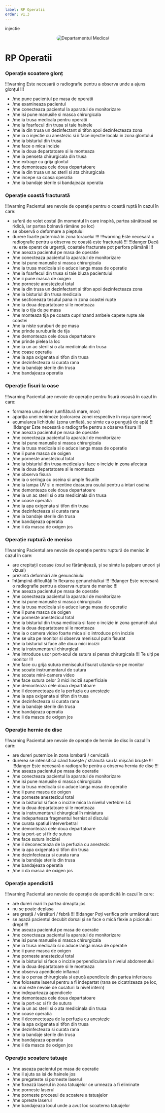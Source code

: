 ```yaml
---
label: RP Operatii
order: v1.3
---
```

injectie

<p align="center">
    <img src="/docs/imagini/smurd.png" style="border-radius: 20px;" alt="Departamentul Medical">
</p>

# RP Operatii

### Operație scoatere glonț
!!!warning
Este necesară o radiografie pentru a observa unde a ajuns glonțul
!!!
- /me pune pacientul pe masa de operatii
- /me examineaza pacientul
- /me conecteaza pacientul la aparatul de monitorizare
- /me isi pune manusile si masca chirurgicala
- /me ia trusa medicala pentru operatii
- /me ia foarfecul din trusa si taie hainele
- /me ia din trusa un dezinfectant si tifon apoi dezinfecteaza zona
- /me ia o injectie cu anestezic si ii face injectie locala in zona glontului
- /me ia bisturiul din trusa
- /me face o mica incizie
- /me ia doua departatoare si le monteaza
- /me ia penseta chirurgicala din trusa
- /me extrage cu grija glontul
- /me demonteaza cele doua departatoare
- /me ia din trusa un ac steril si ata chirurgicala
- /me incepe sa coasa operatia
- /me ia bandaje sterile si bandajeaza operatia

### Operație coastă fracturată
!!!warning Pacientul are nevoie de operație pentru o coastă ruptă în cazul în care:
- suferă de volet costal (în momentul în care inspiră, partea sănătoasă se ridică, iar partea bolnavă rămâne pe loc)
- se observă o deformare a pieptului
- durere foarte puternică în zona toracelui
!!!
!!!warning
Este necesară o radiografie pentru a observa ce coastă este fracturată
!!!
!!!danger
Dacă nu este operat de urgență, coastele fracturate pot perfora plămânii
!!!
- /me aseaza pacientul pe masa de operatie
- /me conecteaza pacientul la aparatul de monitorizare
- /me isi pune manusile si masca chirurgicala
- /me ia trusa medicala si o aduce langa masa de operatie
- /me ia foarfecul din trusa si taie bluza pacientului
- /me ii pune masca de oxigen
- /me porneste anestezicul total
- /me ia din trusa un dezinfectant si tifon apoi dezinfecteaza zona
- /me ia bisturiul din trusa medicala
- /me sectioneaza tesutul pana in zona coastei rupte
- /me ia doua departatoare si le monteaza
- /me ia o tija de pe masa
- /me monteaza tija pe coasta cuprinzand ambele capete rupte ale coastei
- /me ia niste suruburi de pe masa
- /me prinde suruburile de tija
- /me demonteaza cele doua departatoare
- /me prinde pielea la loc
- /me ia un ac steril si o ata medicinala din trusa
- /me coase operatia
- /me ia apa oxigenata si tifon din trusa
- /me dezinfecteaza si curata rana
- /me ia bandaje sterile din trusa
- /me bandajeaza operatia

### Operație fisuri la oase
!!!warning Pacientul are nevoie de operație pentru fisură osoasă în cazul în care:
- formarea unui edem (umflătură mare, mov)
- apariția unei echimoze (colorarea zonei respective în roșu spre mov)
- acumularea lichidului (zona umflată, se simte ca o punguță de apă)
!!!
!!!danger
Este necesară o radiografie pentru a observa fisura
!!!
- /me aseaza pacientul pe masa de operatie
- /me conecteaza pacientul la aparatul de monitorizare
- /me isi pune manusile si masca chirurgicala
- /me ia trusa medicala si o aduce langa masa de operatie
- /me ii pune masca de oxigen
- /me porneste anestezicul total
- /me ia bisturiul din trusa medicala si face o incizie in zona afectata
- /me ia doua departatoare si le monteaza
- /me observa fisura
- /me ia o seringa cu oseina si umple fisurile
- /me ia lampa UV si o mentine deasupra osului pentru a intari oseina
- /me demonteaza cele doua departatoare
- /me ia un ac steril si o ata medicinala din trusa
- /me coase operatia
- /me ia apa oxigenata si tifon din trusa
- /me dezinfecteaza si curata rana
- /me ia bandaje sterile din trusa
- /me bandajeaza operatia
- /me ii da masca de oxigen jos

### Operație ruptură de menisc
!!!warning Pacientul are nevoie de operație pentru ruptură de menisc în cazul în care:
- are crepitații osoase (osul se fărămițează, și se simte la palpare uneori și vizual)
- prezintă deformări ale genunchiului
- întâmpină dificultăți în flexarea genunchiulkui
!!!
!!!danger
Este necesară o radiografie pentru a observa ruptura de menisc
!!!
- /me aseaza pacientul pe masa de operatie
- /me conecteaza pacientul la aparatul de monitorizare
- /me isi pune manusile si masca chirurgicala
- /me ia trusa medicala si o aduce langa masa de operatie
- /me ii pune masca de oxigen
- /me porneste anestezicul total
- /me ia bisturiul din trusa medicala si face o incizie in zona genunchiului
- /me ia doua departatoare si le monteaza
- /me ia o camera video foarte mica si o introduce prin incizie
- /me se uita pe monitor si observa meniscul putin fisurat
- /me ia bisturiul si face alte doua mici incizii
- /me ia instrumentarul chirurgical
- /me introduce usor port-acul de sutura si pensa chirurgicala
!!!
Te uiți pe monitor
!!!
- /me face cu grija sutura meniscului fisurat uitandu-se pe monitor
- /me scoate instrumentarul de sutura
- /me scoate mini-camera video
- /me face sutura celor 3 mici incizii superficiale
- /me demonteaza cele doua departatoare
- /me il deconecteaza de la perfuzia cu anestezic
- /me ia apa oxigenata si tifon din trusa
- /me dezinfecteaza si curata rana
- /me ia bandaje sterile din trusa
- /me bandajeaza operatia
- /me ii da masca de oxigen jos

### Operație hernie de disc
!!!warning Pacientul are nevoie de operație de hernie de disc în cazul în care:
- are dureri puternice în zona lombară / cervicală
- durerea se intensifică când tusește / strănută sau la mișcări bruște
!!!
!!!danger
Este necesară o radiografie pentru a observa hernia de disc
!!!
- /me aseaza pacientul pe masa de operatie
- /me conecteaza pacientul la aparatul de monitorizare
- /me isi pune manusile si masca chirurgicala
- /me ia trusa medicala si o aduce langa masa de operatie
- /me ii pune masca de oxigen
- /me porneste anestezicul total
- /me ia bisturiul si face o incizie mica la nivelul vertebrei L4
- /me ia doua departatoare si le monteaza
- /me ia instrumentarul chirurgical în miniatura
- /me indeparteaza fragmentul herniat al discului
- /me curata spatiul interverbetral
- /me demonteaza cele doua departatoare
- /me ia port-ac si fir de sutura
- /me face sutura inciziei
- /me il deconecteaza de la perfuzia cu anestezic
- /me ia apa oxigenata si tifon din trusa
- /me dezinfecteaza si curata rana
- /me ia bandaje sterile din trusa
- /me bandajeaza operatia
- /me ii da masca de oxigen jos

### Operație apendicită
!!!warning Pacientul are nevoie de operație de apendicită în cazul în care:
- are dureri mari în partea dreapta jos
- nu se poate deplasa
- are greață / vărsături / febră
!!!
!!!danger Poți verifica prin următorul test:
- se așază pacientul decubit dorsal și se face o mică flexie a piciorului drept
!!!
- /me aseaza pacientul pe masa de operatie
- /me conecteaza pacientul la aparatul de monitorizare
- /me isi pune manusile si masca chirurgicala
- /me ia trusa medicala si o aduce langa masa de operatie
- /me ii pune masca de oxigen
- /me porneste anestezicul total
- /me ia bisturiul si face o incizie perpendiculara la nivelul abdomenului
- /me ia doua departatoare si le monteaza
- /me observa apendicele inflamat
- /me ia o pensa chirurgicala si apucă apendicele din partea inferioara
- /me foloseste laserul pentru a fi indepartat (rana se cicatrizeaza pe loc, nu mai este nevoie de cusaturi la nivel intern)
- /me indeparteaza apendicele
- /me demonteaza cele doua departatoare
- /me ia port-ac si fir de sutura
- /me ia un ac steril si o ata medicinala din trusa
- /me coase operatia
- /me il deconecteaza de la perfuzia cu anestezic
- /me ia apa oxigenata si tifon din trusa
- /me dezinfecteaza si curata rana
- /me ia bandaje sterile din trusa
- /me bandajeaza operatia
- /me ii da masca de oxigen jos

### Operație scoatere tatuaje
- /me aseaza pacientul pe masa de operatie
- /me il ajuta sa isi de hainele jos
- /me pregateste si porneste laserul
- /me fixează laserul in zona tatuajelor ce urmeaza a fi eliminate
- /me porneste laserul
- /me porneste procesul de scoatere a tatuajelor
- /me opreste laserul
- /me bandajeaza locul unde a avut loc scoaterea tatuajelor


